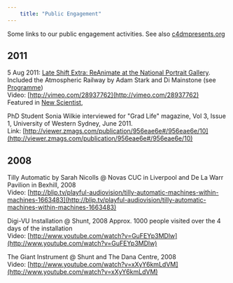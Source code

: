 ```yaml
---
    title: "Public Engagement"
---
```


Some links to our public engagement activities. See also [c4dmpresents.org](http://c4dmpresents.org/)

## 2011

5 Aug 2011: [Late Shift Extra: ReAnimate at the National Portrait Gallery](http://www.npg.org.uk/whatson/late-shift/late-shift-extrareanimate.php).  
Included the Atmospheric Railway by Adam Stark and Di Mainstone (see [Programme](http://www.npg.org.uk/assets/files/pdf/lateshift/LSE_ReAnimate_Programme.pdf))  
Video: [http://vimeo.com/28937762](http://vimeo.com/28937762)  
Featured in [New Scientist](http://www.newscientist.com/blogs/culturelab/2011/08/brunels-clanging-whirring-lifeblood.html),

PhD Student Sonia Wilkie interviewed for "Grad Life" magazine, Vol 3, Issue 1, University of Western Sydney, June 2011.  
Link: [http://viewer.zmags.com/publication/956eae6e#/956eae6e/10](http://viewer.zmags.com/publication/956eae6e#/956eae6e/10)

## 2008

Tilly Automatic by Sarah Nicolls @ Novas CUC in Liverpool and De La Warr Pavilion in Bexhill, 2008  
Video: [http://blip.tv/playful-audiovision/tilly-automatic-machines-within-machines-1663483](http://blip.tv/playful-audiovision/tilly-automatic-machines-within-machines-1663483)

Digi-VU Installation @ Shunt, 2008 Approx. 1000 people visited over the 4 days of the installation  
Video: [http://www.youtube.com/watch?v=GuFEYp3MDlw](http://www.youtube.com/watch?v=GuFEYp3MDlw)

The Giant Instrument @ Shunt and The Dana Centre, 2008  
Video: [http://www.youtube.com/watch?v=xXyY6kmLdVM](http://www.youtube.com/watch?v=xXyY6kmLdVM)

[](http://c4dmpresents.org/)